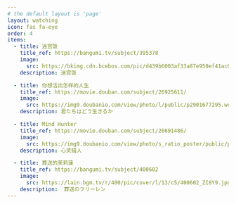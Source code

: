 ```yaml
---
# the default layout is 'page'
layout: watching
icon: fas fa-eye
order: 4
items:
  - title: 迷宫饭
    title_ref: https://bangumi.tv/subject/395378
    image:
      src: https://bkimg.cdn.bcebos.com/pic/d439b6003af33a87e950ef41ac0407385343fbf21f6d?x-bce-process=image/format,f_auto/quality,Q_70/resize,m_lfit,limit_1,w_536
    description: 迷宫饭

  - title: 你想活出怎样的人生 
    title_ref: https://movie.douban.com/subject/26925611/
    image:
      src: https://img9.doubanio.com/view/photo/l/public/p2901677295.webp
    description: 君たちはどう生きるか

  - title: Mind Hunter
    title_ref: https://movie.douban.com/subject/26691486/
    image:
      src: https://img9.doubanio.com/view/photo/s_ratio_poster/public/p2502557574.webp
    description: 心灵猎人

  - title: 葬送的芙莉蓮
    title_ref: https://bangumi.tv/subject/400602
    image:
      src: https://lain.bgm.tv/r/400/pic/cover/l/13/c5/400602_ZI8Y9.jpg
    description:  葬送のフリーレン 
---
```


<!-- > Add Markdown syntax content to file `_tabs/watching.md`{: .filepath } and it will show up on this page.
{: .prompt-tip } -->
